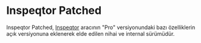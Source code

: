 Inspeqtor Patched
=================

Inspeqtor Patched, [Inspeqtor](http://contribsys.com/inspeqtor/) aracının "Pro"
versiyonundaki bazı özelliklerin açık versiyonuna eklenerek elde edilen nihai
ve internal sürümüdür.
